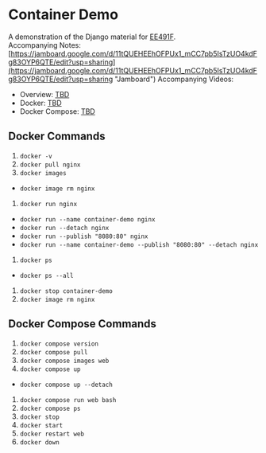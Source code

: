 # Container Demo
A demonstration of the Django material for [EE491F](https://ee491f.github.io/course-material/#containers "EE491F Course Webpage").  
Accompanying Notes: [https://jamboard.google.com/d/11tQUEHEEhOFPUx1_mCC7pb5IsTzUO4kdFg83OYP6QTE/edit?usp=sharing](https://jamboard.google.com/d/11tQUEHEEhOFPUx1_mCC7pb5IsTzUO4kdFg83OYP6QTE/edit?usp=sharing "Jamboard")
Accompanying Videos:
* Overview: [TBD](TBD "Overview")
* Docker: [TBD](TBD "Docker")
* Docker Compose: [TBD](TBD "Docker Compose")

Docker Commands
---------------
1. `docker -v`
1. `docker pull nginx`
1. `docker images`
  - `docker image rm nginx`
1. `docker run nginx`
  - `docker run --name container-demo nginx`
  - `docker run --detach nginx`
  - `docker run --publish "8080:80" nginx`
  - `docker run --name container-demo --publish "8080:80" --detach nginx`
1. `docker ps`
  - `docker ps --all`
1. `docker stop container-demo`
1. `docker image rm nginx`

Docker Compose Commands
-----------------------
1. `docker compose version`
1. `docker compose pull`
1. `docker compose images web`
1. `docker compose up`
  - `docker compose up --detach`
1. `docker compose run web bash`
1. `docker compose ps`
1. `docker stop`
1. `docker start`
1. `docker restart web`
1. `docker down`
